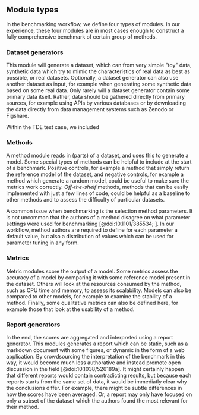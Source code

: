 ## Module types

In the benchmarking workflow, we define four types of modules. In our experience, these four modules are in most cases enough to construct a fully comprehensive benchmark of certain group of methods.

### Dataset generators

This module will generate a dataset, which can from very simple "toy" data, synthetic data which try to mimic the characteristics of real data as best as possible, or real datasets. Optionally, a dataset generator can also use another dataset as input, for example when generating some synthetic data based on some real data. Only rarely will a dataset generator contain some primary data itself. Rather, data should be gathered directly from primary sources, for example using APIs by various databases or by downloading the data directly from data management systems such as Zenodo or Figshare.

Within the TDE test case, we included 

### Methods

A method module reads in (parts) of a dataset, and uses this to generate a model. Some special types of methods can be helpful to include at the start of a benchmark. Positive controls, for example a method that simply return the reference model of the dataset, and negative controls, for example a method which generate a random model, could be useful to make sure the metrics work correctly. _Off-the-shelf_ methods, methods that can be easily implemented with just a few lines of code, could be helpful as a baseline to other methods and to assess the difficulty of particular datasets.

A common issue when benchmarking is the selection method parameters. It is not uncommon that the authors of a method disagree on what parameter settings were used for benchmarking [@doi:10.1101/385534; ]. <!---- TODO: find other recent biorxiv paper here -----> In our workflow, method authors are required to define for each parameter a default value, but also a distribution of values which can be used for parameter tuning in any form. <!---- TODO #5 : Expand with examples of types of parameter settings in benchmarks: manual tuning, automatic tuning, just defaults. And their advantages ----->

### Metrics

Metric modules score the output of a model. Some metrics assess the accuracy of a model by comparing it with some reference model present in the dataset. Others will look at the resources consumed by the method, such as CPU time and memory, to assess its scalability. Models can also be compared to other models, for example to examine the stability of a method. Finally, some qualitative metrics can also be defined here, for example those that look at the usability of a method.

### Report generators
In the end, the scores are aggregated and interpreted using a report generator. This modules generates a report which can be static, such as a markdown document with some figures, or dynamic in the form of a web application. By crowdsourcing the interpretation of the benchmark in this way, it would become much less authorative and instead promote open discussion in the field [@doi:10.1038/526189a]. It might certainly happen that different reports would contain contradicting results, but because each reports starts from the same set of data, it would be immediatly clear why the conclusions differ. For example, there might be subtle differences in how the scores have been averaged. Or, a report may only have focused on only a subset of the dataset which the authors found the most relevant for their method.
